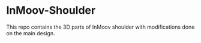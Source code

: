# InMoov-Shoulder
This repo contains the 3D parts of InMoov shoulder with modifications done on the main design.
